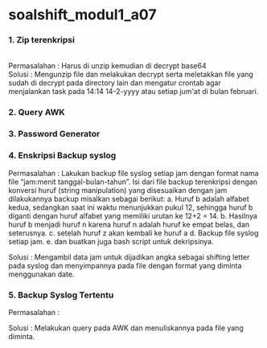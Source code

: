 # soalshift_modul1_a07

<h3>1. Zip terenkripsi</h3> <br>
   Permasalahan : Harus di unzip kemudian di decrypt base64 <br>
   Solusi : Mengunzip file dan melakukan decrypt serta meletakkan file yang sudah di decrypt pada directory lain dan mengatur crontab agar menjalankan task pada 14:14 14-2-yyyy atau setiap jum'at di bulan februari.
   
<h3>2. Query AWK</h3>

<h3>3. Password Generator</h3>

<h3>4. Enskripsi Backup syslog</h3>
Permasalahan :
Lakukan backup file syslog setiap jam dengan format nama file “jam:menit tanggal-bulan-tahun”. Isi dari file backup terenkripsi dengan konversi huruf (string manipulation) yang disesuaikan dengan jam dilakukannya backup misalkan sebagai 	berikut:
        a. Huruf b adalah alfabet kedua, sedangkan saat ini waktu menunjukkan pukul 12, sehingga huruf b diganti dengan huruf alfabet yang memiliki urutan ke 12+2 = 14.
        b. Hasilnya huruf b menjadi huruf n karena huruf n adalah huruf ke empat belas, dan seterusnya. 
        c. setelah huruf z akan kembali ke huruf a
        d. Backup file syslog setiap jam.
        e. dan buatkan juga bash script untuk dekripsinya.

Solusi :
Mengambil data jam untuk dijadikan angka sebagai shifting letter pada syslog dan menyimpannya pada file dengan format yang diminta menggunakan date.

<h3>5. Backup Syslog Tertentu</h3>
Permasalahan :

Solusi : Melakukan query pada AWK dan menuliskannya pada file yang diminta.
